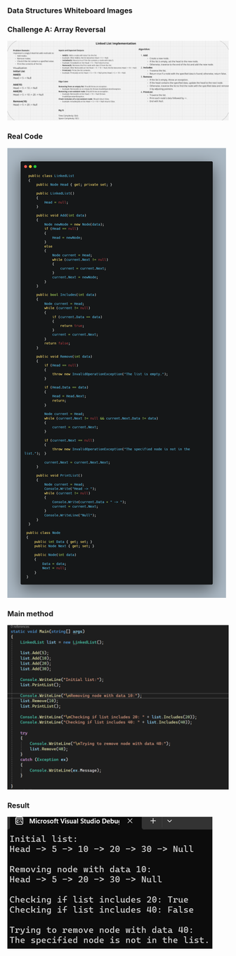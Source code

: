 ### Data Structures Whiteboard Images

### Challenge A: Array Reversal
![Array Reversal Whiteboard](assets/LinkedList.png)
### Real Code
![Code](assets/Code.png)
### Main method
![main](assets/main.png)
### Result
![result](assets/result.png)